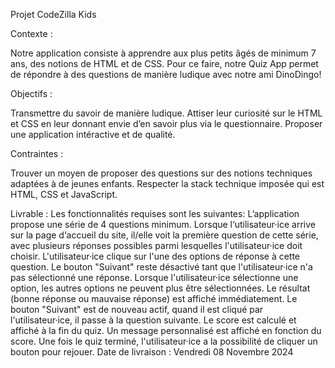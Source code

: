 Projet CodeZilla Kids

Contexte : 

Notre application consiste à apprendre aux plus petits âgés de minimum 7 ans, des notions de HTML et de CSS. Pour ce faire, notre Quiz App permet de répondre à des questions de manière ludique avec notre ami DinoDingo!

Objectifs : 

Transmettre du savoir de manière ludique.
Attiser leur curiosité sur le HTML et CSS en leur donnant envie d’en savoir plus via le questionnaire.
Proposer une application intéractive et de qualité. 

Contraintes : 

Trouver un moyen de proposer des questions sur des notions techniques adaptées à de jeunes enfants. 
Respecter la stack technique imposée qui est HTML, CSS et JavaScript. 

Livrable : 
Les fonctionnalités requises sont les suivantes:
L’application propose une série de 4 questions minimum.
Lorsque l‘utilisateur·ice arrive sur la page d‘accueil du site, il/elle voit la première question de cette série, avec plusieurs réponses possibles parmi lesquelles l'utilisateur·ice doit choisir.
L'utilisateur·ice clique sur l'une des options de réponse à cette question.
Le bouton "Suivant" reste désactivé tant que l'utilisateur·ice n'a pas sélectionné une réponse.
Lorsque l'utilisateur·ice sélectionne une option, les autres options ne peuvent plus être sélectionnées.
Le résultat (bonne réponse ou mauvaise réponse) est affiché immédiatement.
Le bouton "Suivant" est de nouveau actif, quand il est cliqué par l'utilisateur·ice, il passe à la question suivante.
Le score est calculé et affiché à la fin du quiz. Un message personnalisé est affiché en fonction du score.
Une fois le quiz terminé, l'utilisateur·ice a la possibilité de cliquer un bouton pour rejouer.
Date de livraison : Vendredi 08 Novembre 2024